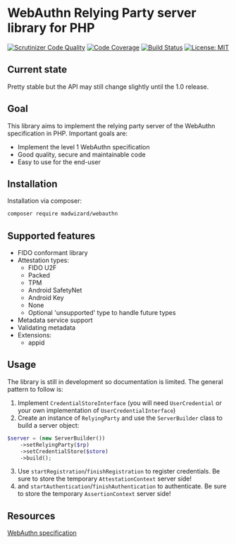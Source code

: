 # WebAuthn Relying Party server library for PHP

[![Scrutinizer Code Quality](https://scrutinizer-ci.com/g/madwizard-org/webauthn-server/badges/quality-score.png?b=master)](https://scrutinizer-ci.com/g/madwizard-org/webauthn-server/?branch=master)
[![Code Coverage](https://scrutinizer-ci.com/g/madwizard-org/webauthn-server/badges/coverage.png?b=master)](https://scrutinizer-ci.com/g/madwizard-org/webauthn-server/?branch=master)
[![Build Status](https://scrutinizer-ci.com/g/madwizard-org/webauthn-server/badges/build.png?b=master)](https://scrutinizer-ci.com/g/madwizard-org/webauthn-server/build-status/master)
[![License: MIT](https://img.shields.io/badge/License-MIT-yellow.svg)](https://opensource.org/licenses/MIT)

## Current state

Pretty stable but the API may still change slightly until the 1.0 release.

## Goal

This library aims to implement the relying party server of the WebAuthn specification in PHP. Important goals are:

- Implement the level 1 WebAuthn specification
- Good quality, secure and maintainable code
- Easy to use for the end-user


## Installation

Installation via composer:
```bash
composer require madwizard/webauthn
```

## Supported features

- FIDO conformant library
- Attestation types:
    - FIDO U2F
    - Packed
    - TPM
    - Android SafetyNet
    - Android Key
    - None
    - Optional 'unsupported' type to handle future types
- Metadata service support
- Validating metadata
- Extensions:
    - appid


## Usage

The library is still in development so documentation is limited. The general pattern to follow is:

1. Implement `CredentialStoreInterface` (you will need `UserCredential` or your own implementation of `UserCredentialInterface`)
2. Create an instance of `RelyingParty` and use the `ServerBuilder` class to build a server object:
```php
$server = (new ServerBuilder())
    ->setRelyingParty($rp)
    ->setCredentialStore($store)
    ->build();
```
3. Use `startRegistration`/`finishRegistration` to register credentials. Be sure to store the temporary `AttestationContext` server side!
4. and `startAuthentication`/`finishAuthentication` to authenticate. Be sure to store the temporary `AssertionContext` server side!

## Resources

[WebAuthn specification](https://www.w3.org/TR/webauthn/)
